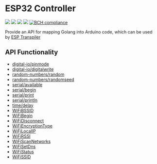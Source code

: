 # ESP32 Controller

[![](https://img.shields.io/github/license/andygeiss/esp32-controller)](https://github.com/andygeiss/esp32-controller/blob/master/LICENSE)
[![](https://img.shields.io/github/v/release/andygeiss/esp32-controller)](https://github.com/andygeiss/esp32-controller/releases)
[![](https://img.shields.io/codeclimate/tech-debt/andygeiss/esp32-controller)](https://github.com/andygeiss/esp32-controller)
[![](https://goreportcard.com/badge/github.com/andygeiss/esp32-controller)](https://goreportcard.com/report/github.com/andygeiss/esp32-controller)
[![BCH compliance](https://bettercodehub.com/edge/badge/andygeiss/esp32-controller?branch=master)](https://bettercodehub.com/)

Provide an API for mapping Golang into Arduino code, which can be used by [ESP Transpiler](https://github.com/andygeiss/esp32-transpiler)

## API Functionality

* [digital-io/pinmode](https://www.arduino.cc/reference/en/language/functions/digital-io/pinmode/)
* [digital-io/digitalwrite](https://www.arduino.cc/reference/en/language/functions/digital-io/digitalwrite/)
* [random-numbers/random](https://www.arduino.cc/reference/en/language/functions/random-numbers/random/)
* [random-numbers/randomseed](https://www.arduino.cc/reference/en/language/functions/random-numbers/randomseed/)
* [serial/available](https://www.arduino.cc/reference/en/language/functions/communication/serial/available/)
* [serial/begin](https://www.arduino.cc/reference/en/language/functions/communication/serial/begin/)
* [serial/print](https://www.arduino.cc/reference/en/language/functions/communication/serial/print/)
* [serial/println](https://www.arduino.cc/reference/en/language/functions/communication/serial/println/)
* [time/delay](https://www.arduino.cc/reference/en/language/functions/time/delay/)
* [WiFiBSSID](https://www.arduino.cc/en/Reference/WiFiBSSID)
* [WiFiBegin](https://www.arduino.cc/en/Reference/WiFiBegin)
* [WiFiDisconnect](https://www.arduino.cc/en/Reference/WiFiDisconnect)
* [WiFiEncryptionType](https://www.arduino.cc/en/Reference/WiFiEncryptionType)
* [WiFiLocalIP](https://www.arduino.cc/en/Reference/WiFiLocalIP)
* [WiFiRSSI](https://www.arduino.cc/en/Reference/WiFiRSSI)
* [WiFiScanNetworks](https://www.arduino.cc/en/Reference/WiFiScanNetworks)
* [WiFiSetDns](https://www.arduino.cc/en/Reference/WiFiSetDns)
* [WiFiStatus](https://www.arduino.cc/en/Reference/WiFiStatus)
* [WiFiSSID](https://www.arduino.cc/en/Reference/WiFiSSID)
